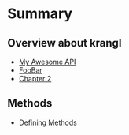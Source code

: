 # Summary

## Overview about krangl

* [My Awesome API](README.md)
* [FooBar](foo.md)
* [Chapter 2](chapter-2.md)

## Methods

* [Defining Methods](methods.md)

